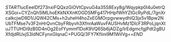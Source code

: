 $START$IucEeelDf273nxiFQQxzGiOVtCpvuG4a35S8Exy8g/Wqypkp0I4u0etrQXSGoi+CYZnQh5lMLhoEKkNXXnKOGDSMFg417HHpfWhYZtGcRyPdL/7gnXrcaIkcjwD9D1/JQW42CMs+h2uheH4hoZxEGMOrpgvwwydhIQ3jx5v1Bpw2NUbTFMse7v3F2nHrQvnCbyFRbyvh3XfnrAaWuvFAUSHvMz1DIcF3RPoLjqnXtuJTTUHDi9zB0D4nOg2EofYymmf1DoK9VQ6Sb6jADZg/IrEdgmcfgjPdt2gBUXfdjdRUxjS3ldNCFynxGlqnaC+PUGQ/3FY7Kfiini9M1WiIVg==$END$